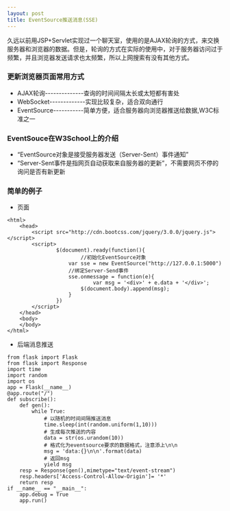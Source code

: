 ```yaml
---
layout: post
title: EventSource推送消息(SSE)
---
```


久远以前用JSP+Servlet实现过一个聊天室，使用的是AJAX轮询的方式，来交换服务器和浏览器的数据。但是，轮询的方式在实际的使用中，对于服务器访问过于频繁，并且浏览器发送请求也太频繁，所以上网搜索有没有其他方式。

### **更新浏览器页面常用方式**

* AJAX轮询--------------查询的时间间隔太长或太短都有害处
* WebSocket-------------实现比较复杂，适合双向通行
* EventSource-----------简单方便，适合服务器向浏览器推送给数据,W3C标准之一

### **EventSouce在W3School上的介绍**

* “EventSource对象是接受服务器发送（Server-Sent）事件通知”
* “Server-Sent事件是指网页自动获取来自服务器的更新”，不需要网页不停的询问是否有新更新

### **简单的例子**

* 页面

```
<html>
    <head>
        <script src="http://cdn.bootcss.com/jquery/3.0.0/jquery.js"></script>
        <script>
                $(document).ready(function(){
                        //初始化EventSource对象
                    var sse = new EventSource("http://127.0.0.1:5000")
                    //绑定Server-Send事件
                    sse.onmessage = function(e){
                            var msg = '<div>' + e.data + '</div>';
                        $(document.body).append(msg);
                    }
                })
        </script>
    </head>
    <body>
    </body>
</html>
```

* 后端消息推送

```
from flask import Flask
from flask import Response
import time
import random
import os
app = Flask(__name__)
@app.route("/")
def subscribe():
    def gen():
        while True:
            # 以随机的时间间隔推送消息
            time.sleep(int(random.uniform(1,10)))
            # 生成每次推送的内容
            data = str(os.urandom(10))
            # 格式化为eventsource要求的数据格式，注意添上\n\n
            msg = 'data:{}\n\n'.format(data)
            # 返回msg
            yield msg
    resp = Response(gen(),mimetype="text/event-stream")
    resp.headers['Access-Control-Allow-Origin']= '*'
    return resp
if __name__ == "__main__":
    app.debug = True
    app.run()
```


